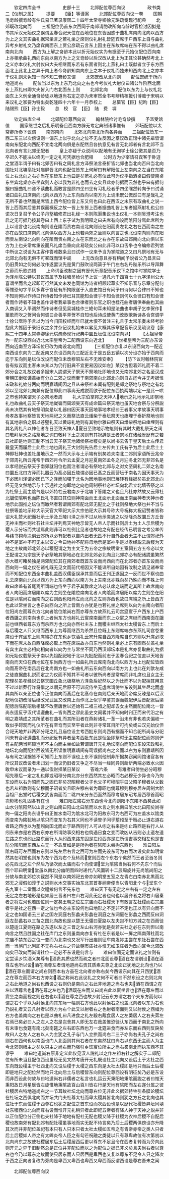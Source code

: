 　　钦定四库全书　　　　　史部十三
　　北郊配位尊西向议　　　　　政书类二【仪制之属】
　　提要
　　【臣】等谨案
　　北郊配位尊西向议一卷
　　国朝毛竒龄撰竒龄有仲氏易巳著录康熙二十四年太常寺卿徐元珙疏奏现行祀典
　　北郊既改北向而
　　三祖配位仍首东次西同于南郊请酌改所向竒龄时官检讨因拟是书其斥汉元始仪之误谓孟春合祀天位在西地位在东皆因惑于曲礼席南向北向以西方为上之文其实曲礼据常坐言之若礼坐之席则仪礼射礼皆筵宾席于户西东上自与曲礼异考乡射礼文乃席宾南面东上贾公彦疏云言东上因主在东故席端在东不得以曲礼席南向北向
　　西方为上解之竒龄本此以折元始仪实为有据至于元始仪配位西向南上亦相承曲礼西向东向以南方为上之文竒龄以后汉改从北上为正其论甚确然考北上之义亦本仪礼大射仪曰大夫相继而东若有东面者则北上燕礼曰士既献者立于东方西面北上此北上之异于南上者今竒龄知南向东上之本于仪礼而独未知西向北上之亦本于仪礼则未免知一而不知二竒龄又谓
　　北郊既改从北向则
　　配位既统于所向地道尚右
　　配位当以东为上东乃北向之右也今考仪礼大射仪曰诸公阼阶西北面东上燕礼曰卿大夫皆入门右北面东上则
　　北郊北向
　　配位以东为上与仪礼北面东上义例全通竒龄徒以地道尚右定之亦为未审然全书考辨精核援引博赡于宋明以来议礼之家要为特出矣乾隆四十六年十一月恭校上
　　总纂官【臣】纪昀【臣】陆锡熊【臣】孙士毅
　　总　校　官　【臣】　陆　费　墀











　　钦定四库全书
　　北郊配位尊西向议
　　翰林院检讨毛竒龄撰
　　予滥受馆值
　　国家继世之后礼乐明备且西南方辟无考定典制诸事惟有
　　郊坛配位以太常卿所奏下议谓
　　南郊南向
　　北郊北向南北所向各异而
　　三祖配位皆东一西二东三以次傍设则一偏东上似乎北向之位不无左反因之羣议改正馆中诸先辈皆谓南向东配北向西配不宜南北两向俱是东配然且各执意见有言无北郊者有言北郊不当北向者有言北郊无配者
　　皇上亦疑于众说间以配地有无询学士徐公徴其是否乃卒迟久不能决以终无一定之礼可凭据也合肥相
　　公时方为少宰请召宾客于卧逰之堂酒半谓予曰有北郊否曰有之周礼言方泽祭法言泰折皆北郊也当北向否曰当北向国社对北墉亳社对庙屏皆北向也配位皆东上何解曰有解阳位上左南向之左当在东隂位上右北向之右亦当在东皆东上也曰是矣苐礼必有仪此可为仪乎指酒桌曰假使南桌东坐宾北桌亦东坐宾则人必以我为非礼也而去之矣且此亦何据而云然也乎曰有据何据曰据曲礼曰谁不读曲礼而敢言是顾四坐曰坐有习礼经者乎四坐嘿然转向予曰试诵诸曰曲礼曰席南向北向以西方为上东向西向以南方为上诵未既公慨然曰有是哉礼之无所不备也然而是席皆上西今配位皆上东又何也曰此在西汉之末原有取曲礼之说一皆上西而其后鉴其误而概反之故一皆上东皆上西者据曲礼皆上东者据燕射礼也公曰诺次日复召予令公子丹壑编修君出礼经一本则陈灏集说也出仪礼一本则吴澄考注也启之无可据乃按其卷曰上西上东子试为我明释之曰夫席有向设而隂阳分焉此席所为上以设言也北设南向则设在隂而贵右南设北向则设在阳而贵左北之右在西而南之左亦在西故曰席南向北向俱以西方为上也若两郊之坐则以向言之也北设南向则向在阳而贵左南设北向则向在隂而贵右南之左在东而北之右亦在东故曰郊南向北向俱以东方为上也夫常席重设而凡礼席当重向此易晓矣公曰此非可以口舌争也令编修君列馆中所议之说设为主客作答难数条且曰试作一议来予当为掌院道之又曰凡祭地有无与北郊北向有无俱不可畧既而馆中觇
　　上无改向意且亦有稍闻予说者公乃昌言曰仍旧贯如之何何必改作遂罢议先是黄门鼓吹设两簴于午门左右名丹陛乐所以导拜舞之莭而乐歌违错
　　上命词臣改制之因有歴代乐章配音乐议下之馆中时掌院学士为泽州陈公特以其议首属予及钱塘吴检讨予上议一通凡六千四百七十九字泽州公大喜谓坐而言之起即可行然其文未发也同馆为诗者相顾起草实不知乐音与乐章分配何等惟恐句字平仄多寡于宫征有所拘限遂于入直史馆日有问予曰诗何以合律曰不知也不知则何以作诗曰作诗者知作诗已耳其能知合律乎不知合律则何以合律曰有知合律者而作诗者不知也盖作诗者我辈事也合律者则乐官之职也桂花曲者唐供奉曲也其曲入商调又入平调然而作诗者但见吴城桂作三絶句耳未知是法曲也申胡子乞李贺作篥歌而吹之贺问合何调曰合善平弄贺不自知也后诗成使黄门改歌歌新诗各合宫调学士徐公亟称予言以为当今归田校经而年巳就木恨不曽注三礼且于太常乐奏未经考验抱此大憾因于录旧议之余并杂记议礼始末以畧见大概其乐章配音乐议见疏议卷【康熙二十四年太常寺卿徐元珙疏奏现行祀典中圜丘坛位北设南向以】
　　【太祖皇帝为一配东设西向近北太宗皇帝为二配西设东向近北】
　　【世祖皇帝为三配亦东设西向近南至方泽坛位巳改为南设北向而】
　　【三祖配位亦复以东设西向为一配近南西设东向为二配近南又东设西向为三配近北于是五岳五镇以次分设亦始于西向而迄于东向则是坛位改设而配位未改穆昭左右不无难安奉】
　　【防下议时翰林院官各有拟议而主客未决某以为仍行旧典不宜更易因议如左】某议古但着郊礼而不着二郊分合之礼故议者多据宋人説谓天子祭天不祭地社即地也又无南郊北郊之名至汉成帝朝匡衡张谭辈始有分立二郊之议而至于南郊南向北郊北向则自古迄今并无考据惟宋政和礼始分两向而明嘉靖间因之且从来祭社未闻有配则是郊之祭地与祭地之有北郊以至北郊北向兼有配位即此四事尚无成説而欲于配位东西执两端以定一是此一哄之市也特某谓天子必祭地者周
　　礼大宗伯掌邦之天神人地示之礼地示礼即祭地礼也故曲礼云天子祭天地嵗徧而周颂昊天有成命篇曰祭天地也虽天地合祭与分祭説尚未决然其有地祭明矣是以礼器曰因天事天因地事地孝经曰王者事父孝故事天明事母孝故事地察皆言天地两祀之义而祭法直云燔柴于泰坛祭天也瘗埋于泰折祭地也则有其地宗伯之职以苍璧礼天以黄琮礼地则有其物尔雅曰祭天曰燔柴祭地曰瘗埋则有其名周礼凡以神仕者冬日至致天神人夏日至致地示物鬽则有其时大戴礼祭天之词曰敬拜皇天之祜祭地之词曰敬拜下土之灵则有其祝辞是王者祭地在诸经歴歴有之若云社即是地则王制不当云天子祭天地诸侯祭社稷矣是以尚书云告于皇天后土左传君戴皇天而履后土此后土地也周礼王大封则先告后土左传共工氏有子为后土此后土土神即社神也盖社虽地示之一然而大示与土示端有别矣若夫南北二郊则家语所云兆帝于郊周礼所云兆帝于四郊月令所云孟夏之月迎夏南郊孟冬之月迎冬北郊无非郊名是以孝经説云祭天于南郊就阳位也而注者谓必有祭地北郊与之对文至周礼二郊之名南曰圜丘北曰方泽而礼器云为髙必因丘陵谓必因已髙之丘而营坛于南名为因天事天为下必因川泽谓必因已下之泽而加墠于北名为因地事地则巳展转有经据矣虽北郊北向经无见文然地示与土示通社之向即地之向也周制祭社必社坛向北君立北墙答祭之以为社祭土而主隂气是以郊特牲云君南乡于北墉下答隂之义也且凡社亦然故又云薄社北牖使隂明也而陈氏礼书直曰其位则神南面而王北面示北面而王南面神者天神示者地示此固推之坛位而皦然者若谓南郊有配北郊无配比之于社则祭地大祭也并不当与社祭等盖地示称大示天官大宰祀大示大宗伯祀大示其号称大号祝称大祝诏赞者皆称诏大礼赞大祀而社示土示及丘陵川泽之示不过从地示类通之以渐降杀故圜丘方丘皆无神主而社则社石社主坛并列焉天神地示皆无人帝人示而社则后土为土人示后稷为稷人示分坛而共壝焉此则非可以社例比见者也故地之有配在经传已明言之考公羊传与纬书钩命决俱云郊所以必有配者以自内出者无匹不行自外至者无主不止谓郊祀外神不是室神不可无主以安之今曰地神不配将毋地示是室神乎是以孝经説云后稷为天地之主故南郊北郊必以稷配谓之为主文王为五帝之宗故明堂五室祠五方五帝必以文王配谓之为宗是天子必祭地其祭地必在北郊北郊必北向且北郊亦必有配诸説虽繁然亦大概可睹矣独是两郊配位其在南郊者既首东设而尚西向而在北郊者亦首东设而尚西向则一偏之仪在诸礼既无见文而前代相因又不能详所自始因有改制之请见诸奉常而不知配位东西全本曲礼盖西汉儒臣误承其意而后王刋正遂因之一反而世不察也曲礼云席南向北向以西方为上东向西向以南方为上夫南北亦殊向矣乃殊向而不殊上何故曰席盖有首尾焉所谓端也侍坐于君子其敷席之法必认席之端而定其所上故席南向者人向阳而席居隂以席为主则坐在隂位席向北者人向隂而席居阳以席为主则坐在阳位是以隂尚右而南向之右则西也阳尚左而北向之左则亦西也故曰席端之所上皆西方也此以常坐言之也东向西向之所上皆南方亦犹是也若礼坐之席则以向为主南向者阳位阳尚左而尊东方北向者隂位隂尚右而亦尊东方故燕礼云司宫筵賔于户西东上户西者西牖之前南向也东上者尚东方也射礼云賔席南面而东上众賔之席继而西南面在牖前也继西者尊东方而杀西方也北向亦然社主东上而稷主继西太社太稷皆东上而后土与后稷之人只又继而西东上为尊而继西为杀然且位既上东则席端亦东燕礼司宫卷重席设于宾坐东上则席端亦在东也乡饮酒礼云宾升席自西方降席自东方则以升席必取下而在席末故自西降席必取上而在席端故亦自东也然则礼坐必上东有固然矣盖礼坐有宾主宾主必相向相向者以向为主与常坐不同乃西汉郊坛本是礼席亦复取曲礼为据如元始仪载祭天于南以先祖配祀地于北以先妣配而前志于孟春合祀之位直以天地皆南向而天位在西地位在东尚西方也一如曲礼所云席南向北向以西方为上也配位皆西向而髙帝在南吕后在北尚南方也一如曲礼所云东向西向以南方为上也此在刘歆左咸之徒直据曲礼説而定之为仪而不知其不可者以彼所尚者是常席而非礼席也且女主无配理矣虽孝经説云祭天圜丘象北极祭地方泽象后妃然以之为比而不以为配揣其用意不过以新莽行诈将借之以讇元后原不可训况侍坐无虚席谓傍坐东设则其坐尽北而虚其南所以亲正位也今正位南向而髙后在北髙帝在南则后亲天地而帝席反疎是以后汉配地仪初改薄后继改光武且又改南上而作北上似乎早鉴其误而魏配伊后晋配张后梁配徳后陈配昭后相延不改至唐世以还始有二祖三祖之配却去女主然而配位南北一皆尚东适反乎汉代误遵曲礼一皆尚西之谬此虽史文阙畧并不知何时刋正而宋代沿之有明之嘉靖成之其所革者在曲礼而其所沿者在燕射诸礼一革一沿未有非也若夫偏岐一致似乎碍观而礼仪所在有至竒而实至平者此则非寻常耳目所可拘矣或曰汉元始仪但合祀天地并非两郊分祀之礼且庙位设主考西妣东则尚西有据而不知合祀所尚与分祀同未有合祀遵曲礼而分祀反有异者至考西妣东此是恒坐即祭时无主席配位而郊则俨有主配两当照顾岂可不主向而主坐如故若谓唐开元礼地坛南向而配位东设宋政和礼地坛北向而配位西设皆无所误惟明嘉靖间有司误据尚右之义而以右为东则嘉靖所因与有司之误据皆不可知而上东则不误也上东不误则他制非所据矣窃闻同馆诸官各有所议其议改设者未归划一而议仍旧者又争之不尽当一经同异则龂龂两端必致水火因敢申末议而录为一通以俟财择某日某议
　　答难六条
　　有难者曰傍坐必分昭穆昭先穆后一定之礼也即或昭穆分南北亦分东西然其左必昭而右必穆无少异也今乃拘东设而以右为昭而先之固已非矣况昭穆者父子也父子可穆昭乎曰父昭子穆者从父数也若从祖数则有父穆而子昭者矣且昭左穆右者为尊昭也倘尊穆则穆亦居左周制大祫当祖尸出堂时后稷文武皆南面而二祧四亲分东西面然而穆考居东昭考居西穆首而昭次彬彬也礼固各有在也
　　难曰阳左隂右分东西也今北向则阳不东隂不西矣此如山水分隂阳然以山言之则山南曰阳山北曰隂而以水言之则水南曰隂水北曰阳矣尚得拘一偏之阳尚东设乎曰正惟水南可为隂水北可为阳故东可为右西可为左盖水以隂类而变南为隂犹地以隂只而变东为右其义同也不读曽子问乎塟纼至于堩必止道右道右者路之西也以为塟纼向国北而止于路西则行人可从纼之右来是纼止路西是右行人从纼东来亦是右西右东亦右所谓防事交相右也倘遇日食之变而改凶从吉则必止道左道左路之东也纼止路东而行人从纼西来路东固是左纼西亦是左所谓吉事交相左也是吉防分隂阳而东西左右无一不乖反如是是所拘者在隂阳未尝拘东西也
　　难曰阳左隂右既可左西而右东则以先左后右言之西可为左而先设东可为右而次设矣此如明堂然其在明堂也则东为左个西为右个及转而堂则西左个东右个矣然而王者至首冬则必先西北之左个然后乃循次而太庙而右个向使谓堂为隂隂当尚右何不先东个而后西个耶曰明堂堂虽以南北分幽明而四时递代八风圜转十二辰周旋并无尚隂尚阳之分故与南北郊位次截然不同是以南郊祀五帝亦如明堂五室之左青右白南赤北黒而北郊无之浸假如淳于之説则水木交事实始东北其首春祠帝便当以青阳北个与堂东个先九室十二堂而以次禋飨何言不先东也
　　难曰天下有无定之左右有一定之左右无定之左右地形是也如居三晋者曰左山右河此无定者也何也以居齐者之将右山居秦者之将左河也若国位则一定矣王朝之位左宗庙而右社稷天下有敢言左社稷而右宗庙者乎是社之在西一定之位也今必主东设何也曰地形之不定非不定也正以有异向而不定之也如国语云三苗之国左洞庭右彭蠡夫彭蠡在洞庭之东洞庭在彭蠡之西而反曰洞庭左彭蠡右以三苗之国北向故也是以楚王无彊曰夏路以左夫岂不知方城之在西而徒以楚适江夏则在路之东遂以左之三晋之左山右河亦犹是矣若夫社之必在东则但以南向言之然且胜国之社在库门之东则虽南向亦复有社在东者是以一屏之隔南薄社而北宗庙不禁东西之位一变而为北南也又况军行出庙则征车南发祢主尝在东社石尝在西而一当旃门北列即不无祢右社左之异故朝市庙社亦惟无如卫庄者为改向耳今北郊改向矣已改向而尚谓社位一定必不东设是何言与
　　难曰位固无定而议礼之位则有定尝读乡饮酒义矣尊有酒贵其质也然而疏之者曰北面设尊酒在左谓别设酒在酒尊左也所以设酒在酒尊左者谓地道尚右贵其质素夫尊之北面正犹地之北向也乃以酒在尊左而谓之尚右则西本右方虽在北向者亦称右矣今西设东向其在只西犹酒之在尊左而西本右方亦如酒之称尚右此议礼之文何不可者曰不然东设之右则北向之右此地道之尚右也西设之右则仍是南向之右此非地道之尚右也夫酒在西谓之在左以酒尊言也酒在尊之左也乃酒既在左而又曰尚右此以賔坐言也酒在尊左而以賔坐之南面视之则在右也以酒在尊之西也故乡射记云东方谓之右个夫东方而何以谓之右个乎以为射侯北向其东际一幅则右方也此以射侯右之也盖北向者以东为右也乃説礼者又云凡射者以西方为右个此又以射者右之也射者南面则又以射侯之西幅为右方也盖南向之右也是以曲礼曰凡进食之礼左殽右胾食居人之左羮居人之右夫苐左右焉已矣必曰人之左人之右是岂舍其人即无左右哉盖惟恐徒认东西而于南北之所向有未审也食筵有南北矣南筵之左右即东西也万一北筵进食而亦左东而右西则反戾矣故曰人之左人之右以人为主犹之孔子与门人立拱而尚右二三子亦尚右夫孔子之尚右则右在西何也以南面也门人北面则其尚右者在东矣然犹曰尚右以东西无主而人为主今北郊则祗主之矣以只主之尚右而乃强引乡饮賔位所主之尚右畧南北而执东西不其谬乎
　　难曰地道尚右原非定义此仅见汉人説礼以之作左祖右社之解实于二郊配位有所未当且配位西设虽经无见文然考唐开元礼既设社主北向又设后土于太社之西东向既设稷主于社西北向又设后稷于太稷之西东向是太社太稷即是地只而后土后稷即是地只之配位然而地只北向后土与后稷皆东向则配位尊西设有明征矣乃必是东设而非西设此何故与曰地道尚右非儒者之私言也礼运云天秉阳地秉隂而説之者曰惟天秉阳故日月星辰皆左旋惟地秉隂故百山百川皆右行是天地有隂阳而左右遂分属之彼社稷居右特地道尚右之一节耳故社坛北向而尊右位无非此义据郊特牲引条牒论稷坛在社坛之西俱北向而并坛共门夫社尊太社而卑太稷其皆北向则犹之方丘之北向也其位社于东而位稷于西尊右也犹之配位之首东设而次西设也是以歴代社稷皆异坛同壝社东稷西位北向而尊右设而惟开元礼稍异者此即祀五帝者有降人神于天神之説并非以正位配位分正侧也夫社降于地地有配社无配也稷又降于社稷为农神后稷不自配后稷也故南郊有配北郊有配社稷虽事地而实无配不待言矣乃后土后稷两俱傍设亦升降其次而并非配位盖祀有本只有人只本只者太社太稷如五帝之有青帝赤帝之类人只者后土后稷如人帝之有太皥炎帝人臣之有勾芒祝融之类徒以只有尊卑故位有次第初以北向尚东之故使社稷居东后土后稷居西后更以尊东不足且令在西者复转而为旁向此则开元之异于旧制然总是正位并非配位而以之为配位之据已非义矣且夫尚右者以尊右也今乃以尊东之故而使只居东而人只居西是卑西也又复以尊东不足令人只之降次于西之正向者复改为旁向是卑西又卑西也卑西又卑西而反谓西设是尊右吾未之闻











　　北郊配位尊西向议
